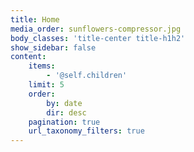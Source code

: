 ```yaml
---
title: Home
media_order: sunflowers-compressor.jpg
body_classes: 'title-center title-h1h2'
show_sidebar: false
content:
    items:
        - '@self.children'
    limit: 5
    order:
        by: date
        dir: desc
    pagination: true
    url_taxonomy_filters: true
---
```


